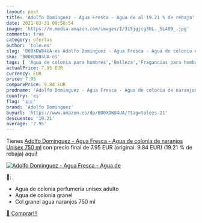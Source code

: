 ```yaml
---
layout: post
title: 'Adolfo Dominguez - Agua Fresca - Agua de al 19.21 % de rebaja'
date: 2021-03-31 09:58:54
image: 'https://m.media-amazon.com/images/I/315jgjcg3hL._SL400_.jpg'
comments: true
category: ofertas
author: 'tole.es'
slug: 'B00XDW84UA-es Adolfo Dominguez - Agua Fresca - Agua de colonia de...'
sku: 'B00XDW84UA-es'
tags: [ 'Agua de colonia para hombres','Belleza','Fragancias para hombres','Perfumes y fragancias','adolfo dominguez','agua','colonia','de', ]
actualPrice: 7.95 EUR
currency: EUR
price: 7.95
comparePrice: 9.84 EUR
prodname: 'Adolfo Dominguez - Agua Fresca - Agua de colonia de naranjos Unisex  750 ml'
country: 'es'
flag: '🇪🇸'
brand: 'Adolfo Dominguez'
buyurl: 'https://www.amazon.es/dp/B00XDW84UA/?tag=tolees-21'
descuento: '19.21'
average: '7.95'
---
```


Tienes [Adolfo Dominguez - Agua Fresca - Agua de colonia de naranjos Unisex  750 ml](https://www.amazon.es/dp/B00XDW84UA/?tag=tolees-21) con precio final de  7.95 EUR (original: 9.84 EUR) (19.21 %  de rebaja) aqui!

[![Adolfo Dominguez - Agua Fresca - Agua de](https://m.media-amazon.com/images/I/315jgjcg3hL._SL400_.jpg)](https://www.amazon.es/dp/B00XDW84UA/?tag=tolees-21)

🔎:

- Agua de colonia perfumería unisex adulto
- Agua de colonia granel
- Col granel agua naranjos 750 ml

[🛒 Comprar!!!](https://www.amazon.es/dp/B00XDW84UA/?tag=tolees-21)
